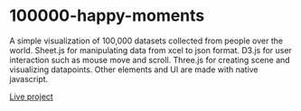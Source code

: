 # 100000-happy-moments

A simple visualization of 100,000 datasets collected from people over the world. 
Sheet.js for manipulating data from xcel to json format. 
D3.js for user interaction such as mouse move and scroll. 
Three.js for creating scene and visualizing datapoints. 
Other elements and UI are made with native javascript. 

[Live project](http://100000.parkjoohyun.com/)
